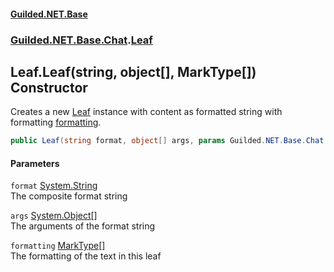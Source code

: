 
#### [Guilded.NET.Base](Guilded_NET_Base 'Guilded_NET_Base')
### [Guilded.NET.Base.Chat](Guilded_NET_Base#Guilded_NET_Base_Chat 'Guilded.NET.Base.Chat').[Leaf](Leaf 'Guilded.NET.Base.Chat.Leaf')
## Leaf.Leaf(string, object[], MarkType[]) Constructor
Creates a new [Leaf](Leaf 'Guilded.NET.Base.Chat.Leaf') instance with content as formatted string with formatting [formatting](Leaf_Leaf(string_object___MarkType__)#Guilded_NET_Base_Chat_Leaf_Leaf(string_object___Guilded_NET_Base_Chat_MarkType__)_formatting 'Guilded.NET.Base.Chat.Leaf.Leaf(string, object[], Guilded.NET.Base.Chat.MarkType[]).formatting').  
```csharp
public Leaf(string format, object[] args, params Guilded.NET.Base.Chat.MarkType[] formatting);
```

#### Parameters
<a name='Guilded_NET_Base_Chat_Leaf_Leaf(string_object___Guilded_NET_Base_Chat_MarkType__)_format'></a>
`format` [System.String](https://docs.microsoft.com/en-us/dotnet/api/System.String 'System.String')  
The composite format string
  
<a name='Guilded_NET_Base_Chat_Leaf_Leaf(string_object___Guilded_NET_Base_Chat_MarkType__)_args'></a>
`args` [System.Object](https://docs.microsoft.com/en-us/dotnet/api/System.Object 'System.Object')[[]](https://docs.microsoft.com/en-us/dotnet/api/System.Array 'System.Array')  
The arguments of the format string
  
<a name='Guilded_NET_Base_Chat_Leaf_Leaf(string_object___Guilded_NET_Base_Chat_MarkType__)_formatting'></a>
`formatting` [MarkType](MarkType 'Guilded.NET.Base.Chat.MarkType')[[]](https://docs.microsoft.com/en-us/dotnet/api/System.Array 'System.Array')  
The formatting of the text in this leaf
  
